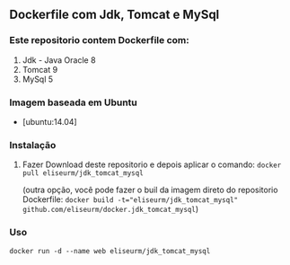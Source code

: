 ## Dockerfile com Jdk, Tomcat e MySql


### Este repositorio contem **Dockerfile** com:

1. Jdk - Java Oracle 8
2. Tomcat 9
3. MySql 5



### Imagem baseada em Ubuntu

* [ubuntu:14.04]


### Instalação

1. Fazer Download deste repositorio e depois aplicar o comando: `docker pull eliseurm/jdk_tomcat_mysql`

   (outra opção, você pode fazer o buil da imagem direto do repositorio Dockerfile: `docker build -t="eliseurm/jdk_tomcat_mysql" github.com/eliseurm/docker.jdk_tomcat_mysql`)


### Uso

    docker run -d --name web eliseurm/jdk_tomcat_mysql

